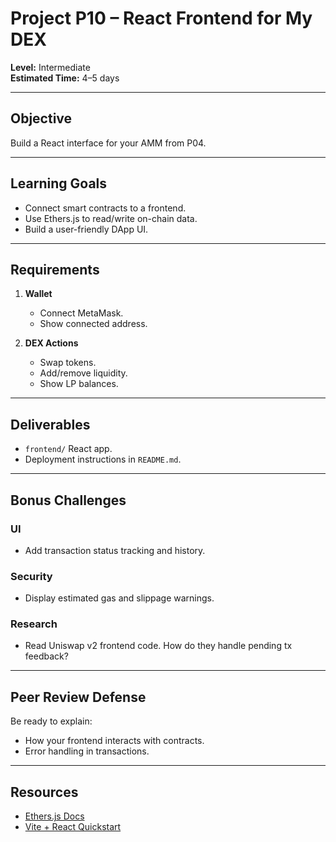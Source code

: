 # Project P10 – React Frontend for My DEX

**Level:** Intermediate  
**Estimated Time:** 4–5 days  

---

## Objective
Build a React interface for your AMM from P04.

---

## Learning Goals
- Connect smart contracts to a frontend.
- Use Ethers.js to read/write on-chain data.
- Build a user-friendly DApp UI.

---

## Requirements
1. **Wallet**
   - Connect MetaMask.
   - Show connected address.

2. **DEX Actions**
   - Swap tokens.
   - Add/remove liquidity.
   - Show LP balances.

---

## Deliverables
- `frontend/` React app.
- Deployment instructions in `README.md`.

---

## Bonus Challenges
### UI
- Add transaction status tracking and history.

### Security
- Display estimated gas and slippage warnings.

### Research
- Read Uniswap v2 frontend code. How do they handle pending tx feedback?

---

## Peer Review Defense
Be ready to explain:
- How your frontend interacts with contracts.
- Error handling in transactions.

---

## Resources
- [Ethers.js Docs](https://docs.ethers.org/)
- [Vite + React Quickstart](https://vitejs.dev/)
